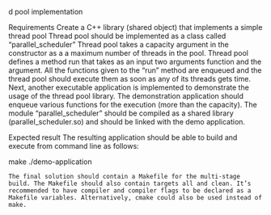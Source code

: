 d pool implementation

Requirements
    Create a C++ library (shared object) that implements a simple thread pool
    Thread pool should be implemented as a class called “parallel_scheduler”
    Thread pool takes a capacity argument in the constructor as a a maximum number of threads in the pool.
    Thread pool defines a method run that takes as an input two arguments function and the argument.
    All the functions given to the “run” method are enqueued and the thread pool should execute them as soon as any of its threads gets time.
    Next, another executable application is implemented to demonstrate the usage of the thread pool library.
    The demonstration application should enqueue various functions for the execution (more than the capacity).
    The module “parallel_scheduler” should be compiled as a shared library (parallel_scheduler.so) and should be linked with the demo application.
    
Expected result
The resulting application should be able to build and execute from command line as follows:

make
./demo-application


    The final solution should contain a Makefile for the multi-stage build. The Makefile should also contain targets all and clean. It’s recommended to have compiler and compiler flags to be declared as a Makefile variables. Alternatively, cmake could also be used instead of make.
